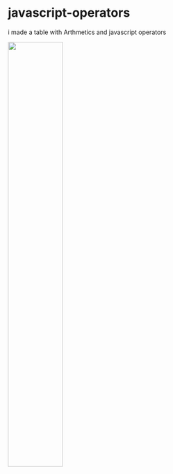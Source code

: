 # javascript-operators
 i made a table with Arthmetics and javascript operators


<img src="" width=50% height=50%>
